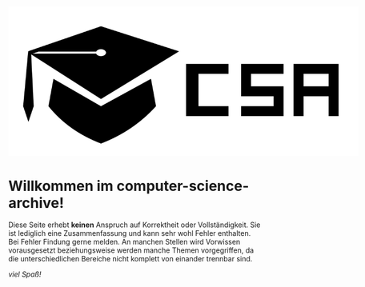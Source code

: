 <img style="max-width: 700px;" src="./images/CSA.svg" />

# Willkommen im computer-science-archive!

Diese Seite erhebt **keinen** Anspruch auf Korrektheit oder Vollständigkeit. Sie ist lediglich eine Zusammenfassung und kann sehr wohl Fehler enthalten. Bei Fehler Findung gerne melden.
An manchen Stellen wird Vorwissen vorausgesetzt beziehungsweise werden manche Themen vorgegriffen, da die unterschiedlichen Bereiche nicht komplett von einander trennbar sind.

*viel Spaß!*
